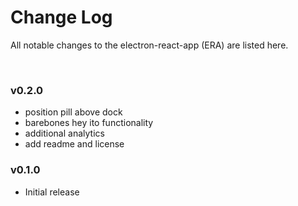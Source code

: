 # Change Log

All notable changes to the electron-react-app (ERA) are listed here.

<br>

### v0.2.0 

- position pill above dock
- barebones hey ito functionality
- additional analytics
- add readme and license 

### v0.1.0

- Initial release 
